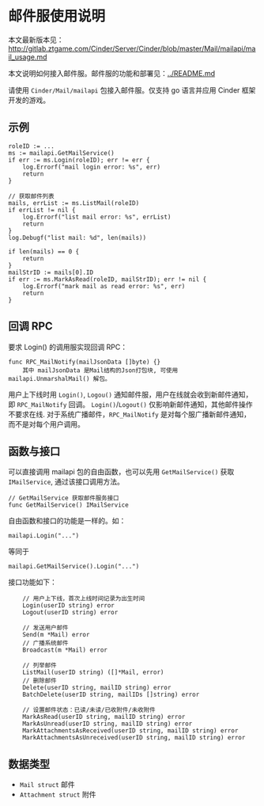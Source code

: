 # 邮件服使用说明

本文最新版本见：
http://gitlab.ztgame.com/Cinder/Server/Cinder/blob/master/Mail/mailapi/mail_usage.md

本文说明如何接入邮件服。邮件服的功能和部署见：[../README.md](../README.md)

请使用 `Cinder/Mail/mailapi` 包接入邮件服。仅支持 go 语言并应用 Cinder 框架开发的游戏。

## 示例
```
roleID := ...
ms := mailapi.GetMailService()
if err := ms.Login(roleID); err != err {
	log.Errorf("mail login error: %s", err)
	return
}

// 获取邮件列表
mails, errList := ms.ListMail(roleID)
if errList != nil {
	log.Errorf("list mail error: %s", errList)
	return
}
log.Debugf("list mail: %d", len(mails))

if len(mails) == 0 {
	return
}
mailStrID := mails[0].ID
if err := ms.MarkAsRead(roleID, mailStrID); err != nil {
	log.Errorf("mark mail as read error: %s", err)
	return
}
```

## 回调 RPC

要求 Login() 的调用服实现回调 RPC：

	func RPC_MailNotify(mailJsonData []byte) {}
		其中 mailJsonData 是Mail结构的Json打包块, 可使用 mailapi.UnmarshalMail() 解包。

用户上下线时用 `Login()`, `Logou()` 通知邮件服，用户在线就会收到新邮件通知，即 `RPC_MailNotify` 回调。
`Login()`/`Logout()` 仅影响新邮件通知，其他邮件操作不要求在线.
对于系统广播邮件，`RPC_MailNotify` 是对每个服广播新邮件通知，而不是对每个用户调用。

## 函数与接口

可以直接调用 mailapi 包的自由函数，也可以先用 `GetMailService()` 获取 `IMailService`, 通过该接口调用方法。

```
// GetMailService 获取邮件服务接口
func GetMailService() IMailService
```

自由函数和接口的功能是一样的。如：
```
mailapi.Login("...")
```
等同于
```
mailapi.GetMailService().Login("...")
```

接口功能如下：
```
	// 用户上下线，首次上线时间记录为出生时间
	Login(userID string) error
	Logout(userID string) error

	// 发送用户邮件
	Send(m *Mail) error
	// 广播系统邮件
	Broadcast(m *Mail) error

	// 列举邮件
	ListMail(userID string) ([]*Mail, error)
	// 删除邮件
	Delete(userID string, mailID string) error
	BatchDelete(userID string, mailIDs []string) error

	// 设置邮件状态：已读/未读/已收附件/未收附件
	MarkAsRead(userID string, mailID string) error
	MarkAsUnread(userID string, mailID string) error
	MarkAttachmentsAsReceived(userID string, mailID string) error
	MarkAttachmentsAsUnreceived(userID string, mailID string) error
```

## 数据类型

* `Mail struct` 邮件
* `Attachment struct` 附件
